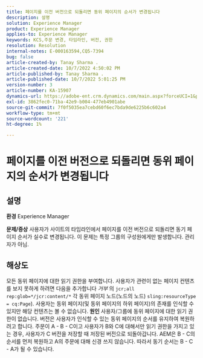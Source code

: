 ```yaml
---
title: 페이지를 이전 버전으로 되돌리면 동위 페이지의 순서가 변경됩니다
description: 설명
solution: Experience Manager
product: Experience Manager
applies-to: Experience Manager
keywords: KCS,주문 변경, 타임라인, 버전, 권한
resolution: Resolution
internal-notes: E-000163594,CQ5-7394
bug: false
article-created-by: Tanay Sharma .
article-created-date: 10/7/2022 4:50:02 PM
article-published-by: Tanay Sharma .
article-published-date: 10/7/2022 5:01:25 PM
version-number: 3
article-number: KA-15907
dynamics-url: https://adobe-ent.crm.dynamics.com/main.aspx?forceUCI=1&pagetype=entityrecord&etn=knowledgearticle&id=65f57811-6046-ed11-bba2-0022480868ff
exl-id: 3862fec0-71ba-42e9-b004-477eb4901abe
source-git-commit: 7f0f5035ea7cebd60f6ec7bda9de6225b6c602a4
workflow-type: tm+mt
source-wordcount: '221'
ht-degree: 1%

---
```


# 페이지를 이전 버전으로 되돌리면 동위 페이지의 순서가 변경됩니다

## 설명

<b>환경</b>
Experience Manager


<b>문제/증상</b>
사용자가 사이트의 타임라인에서 페이지를 이전 버전으로 되돌리면 동기 페이지 순서가 실수로 변경됩니다. 이 문제는 특정 그룹의 구성원에게만 발생합니다. 관리자가 아님.


## 해상도


모든 동위 페이지에 대한 읽기 권한을 부여합니다. 사용자가 관련이 없는 페이지 컨텐츠를 보지 못하게 하려면 다음을 추가합니다 *거부* 의 `jcr;all rep:glob=*/jcr:content/*` 각 동위 페이지 노드(노드의 노드) `sling:resourceType = cq:Page`). 사용자는 동위 페이지(및 동위 페이지의 하위 페이지)의 존재를 인식할 수 있지만 해당 컨텐츠는 볼 수 없습니다.
<b>원인</b>
사용자/그룹에 동위 페이지에 대한 읽기 권한이 없습니다. 버전은 사용자가 인식할 수 있는 동위 페이지의 순서를 유지하여 복원하려고 합니다. 주문이 A - B - C이고 사용자가 B와 C에 대해서만 읽기 권한을 가지고 있는 경우, 사용자가 C 버전을 저장할 때 저장된 버전으로 되돌아갑니다. AEM은 B - C의 순서를 먼저 복원하고 A의 주문에 대해 신경 쓰지 않습니다. 따라서 동기 순서는 B - C - A가 될 수 있습니다.
